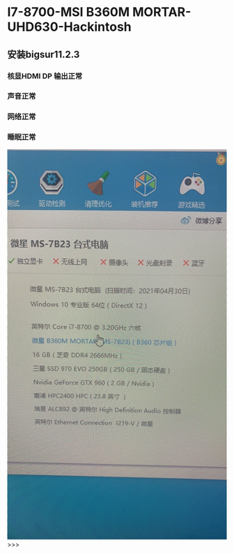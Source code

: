 # I7-8700-MSI B360M MORTAR-UHD630-Hackintosh
## 安装bigsur11.2.3
### 核显HDMI DP 输出正常
### 声音正常
### 网络正常
### 睡眠正常

![](https://github.com/STF4444/I7-8700-MSI-B360M-MORTAR-Hackintosh-/blob/main/WechatIMG18.jpeg)>>>
